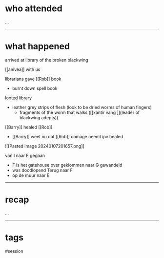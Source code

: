# who attended

...

---
# what happened

arrived at library of the broken blackwing 

[[anivea]] with us

librarians gave [[Rob]] book
- burnt down spell book

looted library
- leather grey strips of flesh (look to be dried worms of human fingers)
	* fragments of the worm that walks ([[xantir vang ]](leader of blackwing adepts))

[[Barry]] healed [[Rob]]
- [[Barry]] weet nu dat [[Rob]] damage neemt ipv healed

![[Pasted image 20240107201657.png]]

van I naar F gegaan
- F is het gatehouse over geklommen
naar G gewandeld
- was doodlopend
Terug naar F
- op de muur
naar E




---
# recap

...

---
# tags

#session